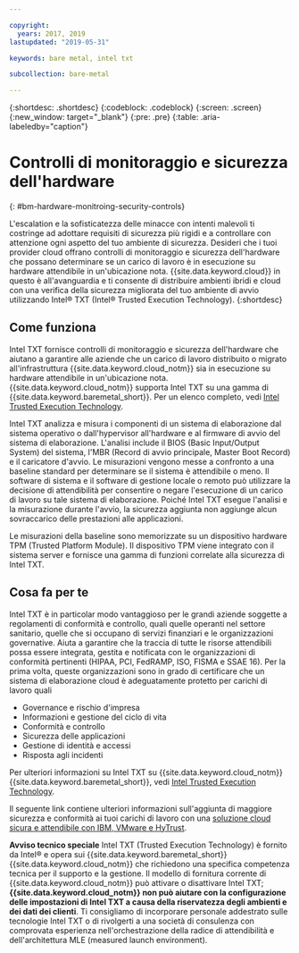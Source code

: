 ```yaml
---

copyright:
  years: 2017, 2019
lastupdated: "2019-05-31"

keywords: bare metal, intel txt

subcollection: bare-metal

---
```


{:shortdesc: .shortdesc}
{:codeblock: .codeblock}
{:screen: .screen}
{:new_window: target="_blank"}
{:pre: .pre}
{:table: .aria-labeledby="caption"}

# Controlli di monitoraggio e sicurezza dell'hardware
{: #bm-hardware-monitroing-security-controls}

L'escalation e la sofisticatezza delle minacce con intenti malevoli ti costringe ad adottare requisiti di sicurezza più rigidi e a controllare con attenzione ogni aspetto del tuo ambiente di sicurezza. Desideri che i tuoi provider cloud offrano controlli di monitoraggio e sicurezza dell'hardware che possano determinare se un carico di lavoro è in esecuzione su hardware attendibile in un'ubicazione nota. {{site.data.keyword.cloud}} in questo è all'avanguardia e ti consente di distribuire ambienti ibridi e cloud con una verifica della sicurezza migliorata del tuo ambiente di avvio utilizzando Intel&reg; TXT (Intel&reg; Trusted Execution Technology). {:shortdesc}

## Come funziona

Intel TXT fornisce controlli di monitoraggio e sicurezza dell'hardware che aiutano a garantire alle aziende che un carico di lavoro distribuito o migrato all'infrastruttura {{site.data.keyword.cloud_notm}} sia in esecuzione su hardware attendibile in un'ubicazione nota. {{site.data.keyword.cloud_notm}} supporta Intel TXT su una gamma di {{site.data.keyword.baremetal_short}}. Per un elenco completo, vedi [Intel Trusted Execution Technology](https://www.ibm.com/cloud/bare-metal-servers/intel-txt).

Intel TXT analizza e misura i componenti di un sistema di elaborazione dal sistema operativo o dall'hypervisor all'hardware e al firmware di avvio del sistema di elaborazione. L'analisi include il BIOS (Basic Input/Output System) del sistema, l'MBR (Record di avvio principale, Master Boot Record) e il caricatore d'avvio. Le misurazioni vengono messe a confronto a una baseline standard per determinare se il sistema è attendibile o meno. Il software di sistema e il software di gestione locale o remoto può utilizzare la decisione di attendibilità per consentire o negare l'esecuzione di un carico di lavoro su tale sistema di elaborazione. Poiché Intel TXT esegue l'analisi e la misurazione durante l'avvio, la sicurezza aggiunta non aggiunge alcun sovraccarico delle prestazioni alle applicazioni.

Le misurazioni della baseline sono memorizzate su un dispositivo hardware TPM (Trusted Platform Module). Il dispositivo TPM viene integrato con il sistema server e fornisce una gamma di funzioni correlate alla sicurezza di Intel TXT.

## Cosa fa per te

Intel TXT è in particolar modo vantaggioso per le grandi aziende soggette a regolamenti di conformità e controllo, quali quelle operanti nel settore sanitario, quelle che si occupano di servizi finanziari e le organizzazioni governative. Aiuta a garantire che la traccia di tutte le risorse attendibili possa essere integrata, gestita e notificata con le organizzazioni di conformità pertinenti (HIPAA, PCI, FedRAMP, ISO, FISMA e SSAE 16). Per la prima volta, queste organizzazioni sono in grado di certificare che un sistema di elaborazione cloud è adeguatamente protetto per carichi di lavoro quali

* Governance e rischio d'impresa
* Informazioni e gestione del ciclo di vita
* Conformità e controllo
* Sicurezza delle applicazioni
* Gestione di identità e accessi
* Risposta agli incidenti

Per ulteriori informazioni su Intel TXT su {{site.data.keyword.cloud_notm}} {{site.data.keyword.baremetal_short}}, vedi [Intel Trusted Execution Technology](https://www.ibm.com/cloud/bare-metal-servers/intel-txt).

Il seguente link contiene ulteriori informazioni sull'aggiunta di maggiore sicurezza e conformità ai tuoi carichi di lavoro con una [soluzione cloud sicura e attendibile con IBM, VMware e HyTrust](http://wpc.c320.edgecastcdn.net/00C320/DeploymentGuide_IBM_Intel_HyTrust_VMware_v1%200.pdf).

**Avviso tecnico speciale** Intel TXT (Trusted Execution Technology) è fornito da Intel&reg; e opera sui {{site.data.keyword.baremetal_short}} {{site.data.keyword.cloud_notm}} che richiedono una specifica competenza tecnica per il supporto e la gestione. Il modello di fornitura corrente di {{site.data.keyword.cloud_notm}} può attivare o disattivare Intel TXT; **{{site.data.keyword.cloud_notm}} non può aiutare con la configurazione delle impostazioni di Intel TXT a causa della riservatezza degli ambienti e dei dati dei clienti**. Ti consigliamo di incorporare personale addestrato sulle tecnologie Intel TXT o di rivolgerti a una società di consulenza con comprovata esperienza nell'orchestrazione della radice di attendibilità e dell'architettura MLE (measured launch environment).
